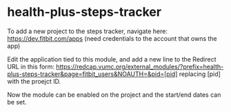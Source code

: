 # health-plus-steps-tracker

To add a new project to the steps tracker, navigate here: https://dev.fitbit.com/apps (need credentials to the account that owns the app)

Edit the application tied to this module, and add a new line to the Redirect URL in this form: https://redcap.vumc.org/external_modules/?prefix=health-plus-steps-tracker&page=fitbit_users&NOAUTH=&pid=[pid]
replacing [pid] with the proejct ID.

Now the module can be enabled on the project and the start/end dates can be set.
